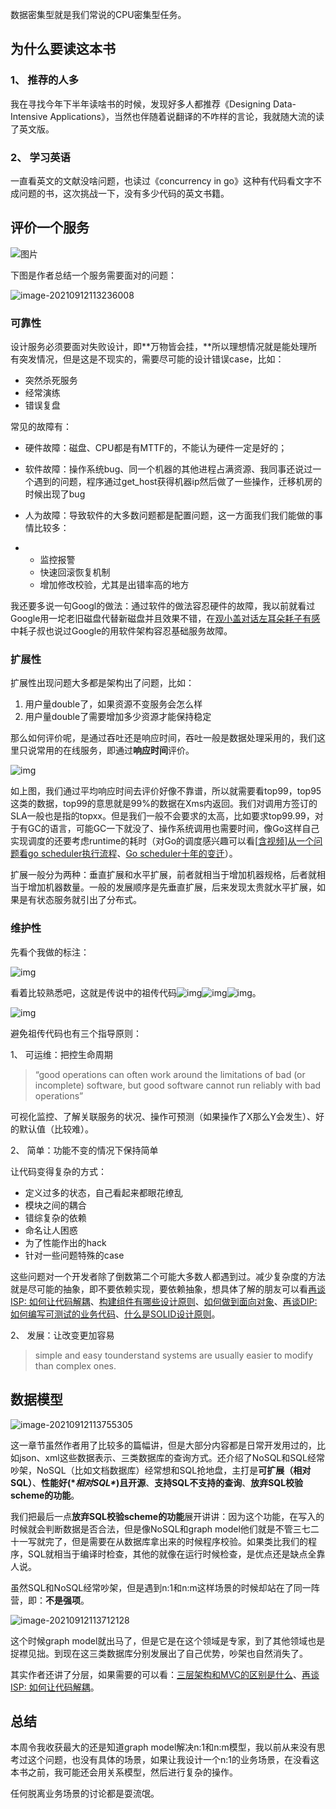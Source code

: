 
数据密集型就是我们常说的CPU密集型任务。



## 为什么要读这本书

### 1、 推荐的人多

我在寻找今年下半年读啥书的时候，发现好多人都推荐《Designing Data-Intensive Applications》，当然也伴随着说翻译的不咋样的言论，我就随大流的读了英文版。



### 2、 学习英语

一直看英文的文献没啥问题，也读过《concurrency in go》这种有代码看文字不成问题的书，这次挑战一下，没有多少代码的英文书籍。



## 评价一个服务

![图片](./1.png)

下图是作者总结一个服务需要面对的问题：

![image-20210912113236008](./image-20210912113236008.png)





### **可靠性**

设计服务必须要面对失败设计，即**万物皆会挂，**所以理想情况就是能处理所有突发情况，但是这是不现实的，需要尽可能的设计错误case，比如：

- 突然杀死服务
- 经常演练
- 错误复盘

常见的故障有：

- 硬件故障：磁盘、CPU都是有MTTF的，不能认为硬件一定是好的；

- 软件故障：操作系统bug、同一个机器的其他进程占满资源、我同事还说过一个遇到的问题，程序通过get_host获得机器ip然后做了一些操作，迁移机房的时候出现了bug

- 人为故障：导致软件的大多数问题都是配置问题，这一方面我们我们能做的事情比较多：

- - 监控报警
  - 快速回滚恢复机制
  - 增加修改校验，尤其是出错率高的地方



我还要多说一句Googl的做法：通过软件的做法容忍硬件的故障，我以前就看过Google用一坨老旧磁盘代替新磁盘并且效果不错，在[观小盖对话左耳朵耗子有感](http://mp.weixin.qq.com/s?__biz=Mzg5MjYyNjUzOA==&mid=2247485490&idx=1&sn=894a2ec8dbeabe9df298f529c4157f28&chksm=c03a7b37f74df221c9ecdb039929a5a108b70dba8359063862ff67a7031405d735500ab5e45a&scene=21#wechat_redirect)中耗子叔也说过Google的用软件架构容忍基础服务故障。



### 扩展性

扩展性出现问题大多都是架构出了问题，比如：

1. 用户量double了，如果资源不变服务会怎么样
2. 用户量double了需要增加多少资源才能保持稳定



那么如何评价呢，是通过吞吐还是响应时间，吞吐一般是数据处理采用的，我们这里只说常用的在线服务，即通过**响应时间**评价。



![img](./2.png)



如上图，我们通过平均响应时间去评价好像不靠谱，所以就需要看top99，top95这类的数据，top99的意思就是99%的数据在Xms内返回。我们对调用方签订的SLA一般也是指的topxx。但是我们一般不会要求的太高，比如要求top99.99，对于有GC的语言，可能GC一下就没了、操作系统调用也需要时间，像Go这样自己实现调度的还要考虑runtime的耗时（对Go的调度感兴趣可以看[[含视频\]从一个问题看go scheduler执行流程](http://mp.weixin.qq.com/s?__biz=Mzg5MjYyNjUzOA==&mid=2247485542&idx=1&sn=1f33260ac5f26e06fe27e2d4739f0b43&chksm=c03a7b63f74df275cfa4a83bb3ffb2856d99b1c08a00fc88b44ed81c0e4b66ccc0c1de4284bb&scene=21#wechat_redirect)、[Go scheduler十年的变迁](http://mp.weixin.qq.com/s?__biz=Mzg5MjYyNjUzOA==&mid=2247485722&idx=1&sn=e988b6825b1a2ac303c46888ea823cc6&chksm=c03a7a1ff74df309eeda6b930d63091bc8c790bd8a3f8c6f893350cc7c1d0f781b2269723da7&scene=21#wechat_redirect)）。



扩展一般分为两种：垂直扩展和水平扩展，前者就相当于增加机器规格，后者就相当于增加机器数量。一般的发展顺序是先垂直扩展，后来发现太贵就水平扩展，如果是有状态服务就引出了分布式。



### 维护性



先看个我做的标注：

![img](https://mmbiz.qpic.cn/mmbiz_png/jQNg5oQ9wW7tBZGAbA8bl3tVqVM0Gib8HK5Wx3OqWpVyZGJMbVWo7f7n4x9ibAvB7pqWSrLn51HrLVrNo20EA3Ag/640?wx_fmt=png)

看着比较熟悉吧，这就是传说中的祖传代码![img](./3.png)![img](https://mmbiz.qpic.cn/mmbiz_png/jQNg5oQ9wW7tBZGAbA8bl3tVqVM0Gib8Hg7ibTLkAeRzZwjQT0y0sWUgMFicZhXC2BD1srp5xN7wIOaMeib6DBIbog/640?wx_fmt=png)![img](https://mmbiz.qpic.cn/mmbiz_png/jQNg5oQ9wW7tBZGAbA8bl3tVqVM0Gib8Hg7ibTLkAeRzZwjQT0y0sWUgMFicZhXC2BD1srp5xN7wIOaMeib6DBIbog/640?wx_fmt=png)。

![img](./4.png)



避免祖传代码也有三个指导原则：


1、 可运维：把控生命周期

> “good operations can often work around the limitations of bad (or incomplete) software, but good software cannot run reliably with bad operations”



可视化监控、了解关联服务的状况、操作可预测（如果操作了X那么Y会发生）、好的默认值（比较难）。



2、 简单：功能不变的情况下保持简单



让代码变得复杂的方式：

- 定义过多的状态，自己看起来都眼花缭乱
- 模块之间的耦合
- 错综复杂的依赖
- 命名让人困惑
- 为了性能作出的hack
- 针对一些问题特殊的case

这些问题对一个开发者除了倒数第二个可能大多数人都遇到过。减少复杂度的方法就是尽可能的抽象，即不要依赖实现，要依赖抽象，想具体了解的朋友可以看[再谈ISP: 如何让代码解耦](http://mp.weixin.qq.com/s?__biz=Mzg5MjYyNjUzOA==&mid=2247484115&idx=1&sn=0c6bfd0efc6d94f391272024b0adae3e&chksm=c03a71d6f74df8c04c82fa54b48d737d22cceb3fa276dd33eaa3f985966da222de23952926f5&scene=21#wechat_redirect)、[构建组件有哪些设计原则](http://mp.weixin.qq.com/s?__biz=Mzg5MjYyNjUzOA==&mid=2247484116&idx=1&sn=d3b94dee16ba8438db475c163138a408&chksm=c03a71d1f74df8c75b6e6c52307586478a2cb0417de5852dc9285c80b840183c716101b6cd83&scene=21#wechat_redirect)、[如何做到面向对象](http://mp.weixin.qq.com/s?__biz=Mzg5MjYyNjUzOA==&mid=2247484117&idx=1&sn=05f74ad34261595d8dd61168399c01c3&chksm=c03a71d0f74df8c6a28626fb30964166689971ecf0c12dbc7740393876a995b25eb6b7d4ca17&scene=21#wechat_redirect)、[再谈DIP: 如何编写可测试的业务代码](http://mp.weixin.qq.com/s?__biz=Mzg5MjYyNjUzOA==&mid=2247484113&idx=1&sn=75b4b0780597b2e64b5ba5d988749e16&chksm=c03a71d4f74df8c2c3f87ea595dae451b3832a28b53c23dfb9bb0d20789bf05411fd4952de2e&scene=21#wechat_redirect)、[什么是SOLID设计原则](http://mp.weixin.qq.com/s?__biz=Mzg5MjYyNjUzOA==&mid=2247484112&idx=1&sn=168070271839c1b71a86b27dee21859c&chksm=c03a71d5f74df8c3c1ae7f1574dbcc6f73adc1968f8f8a9bc0c770c94959b2fc4df5a5381ce2&scene=21#wechat_redirect)。



2、 发展：让改变更加容易



> simple and easy tounderstand systems are usually easier to modify than complex ones.



## 数据模型

![image-20210912113755305](./image-20210912113755305.png)

这一章节虽然作者用了比较多的篇幅讲，但是大部分内容都是日常开发用过的，比如json、xml这些数据表示、三类数据库的查询方式。还介绍了NoSQL和SQL经常吵架，NoSQL（比如文档数据库）经常想和SQL抢地盘，主打是**可扩展（相对SQL）**、**性能好(\**相对SQL\**)且开源**、**支持SQL不支持的查询**、**放弃SQL校验scheme的功能**。



我们把最后一点**放弃SQL校验scheme的功能**展开讲讲：因为这个功能，在写入的时候就会判断数据是否合法，但是像NoSQL和graph model他们就是不管三七二十一写就完了，但是需要在从数据库拿出来的时候程序校验。如果类比我们的程序，SQL就相当于编译时检查，其他的就像在运行时候检查，是优点还是缺点全靠人说。



虽然SQL和NoSQL经常吵架，但是遇到n:1和n:m这样场景的时候却站在了同一阵营，即：**不是强项**。

![image-20210912113712128](./image-20210912113712128.png)

这个时候graph model就出马了，但是它是在这个领域是专家，到了其他领域也是捉襟见拙。到现在这三类数据库分别发展出了自己优势，吵架也自然消失了。



其实作者还讲了分层，如果需要的可以看：[三层架构和MVC的区别是什么](http://mp.weixin.qq.com/s?__biz=Mzg5MjYyNjUzOA==&mid=2247484114&idx=1&sn=d722b5a65cf6d0a2d74fad94b57b2135&chksm=c03a71d7f74df8c19cc68c98538ba07ceb324e332b9257f90858f369b550502f94ac0dab48fa&scene=21#wechat_redirect)、[再谈ISP: 如何让代码解耦](http://mp.weixin.qq.com/s?__biz=Mzg5MjYyNjUzOA==&mid=2247484115&idx=1&sn=0c6bfd0efc6d94f391272024b0adae3e&chksm=c03a71d6f74df8c04c82fa54b48d737d22cceb3fa276dd33eaa3f985966da222de23952926f5&scene=21#wechat_redirect)。



## 总结

本周令我收获最大的还是知道graph model解决n:1和n:m模型，我以前从来没有思考过这个问题，也没有具体的场景，如果让我设计一个n:1的业务场景，在没看这本书之前，我可能还会用关系模型，然后进行复杂的操作。



任何脱离业务场景的讨论都是耍流氓。
